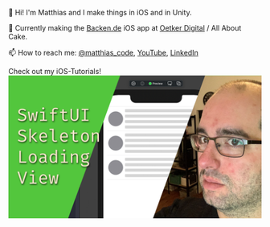 👋 Hi! I'm Matthias and I make things in iOS and in Unity.

📱 Currently making the [Backen.de](https://apps.apple.com/de/app/backen-de/id1441944766) iOS app at [Oetker Digital](https://github.com/OetkerDigital) / All About Cake.

📫 How to reach me: [@matthias_code](https://twitter.com/matthias_code), [YouTube](https://www.youtube.com/channel/UCvMdsKesM05bIG0eq7M5z1g), [LinkedIn](https://www.linkedin.com/in/matthias-zarzecki-b743353b/)

Check out my iOS-Tutorials!
[![Youtube Tutorial Link](youtube_screenshot.png)](https://youtu.be/KjhKIT7I22w "SwiftUI Skeleton Loading View - The Matthias iOS Development Show")
